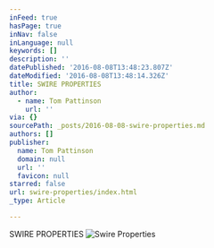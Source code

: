 ```yaml
---
inFeed: true
hasPage: true
inNav: false
inLanguage: null
keywords: []
description: ''
datePublished: '2016-08-08T13:48:23.807Z'
dateModified: '2016-08-08T13:48:14.326Z'
title: SWIRE PROPERTIES
author:
  - name: Tom Pattinson
    url: ''
via: {}
sourcePath: _posts/2016-08-08-swire-properties.md
authors: []
publisher:
  name: Tom Pattinson
  domain: null
  url: ''
  favicon: null
starred: false
url: swire-properties/index.html
_type: Article

---
```

SWIRE PROPERTIES
![Swire Properties](https://the-grid-user-content.s3-us-west-2.amazonaws.com/18f7a94f-b987-4cbd-bb1c-b132c5eacfa9.png)